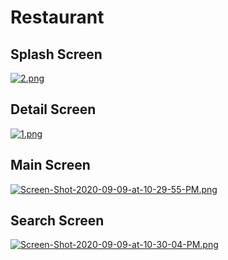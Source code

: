 # Restaurant
## Splash Screen
[![2.png](https://i.postimg.cc/9QXtsMHx/2.png)](https://postimg.cc/sv8hh3XS)
## Detail Screen
[![1.png](https://i.postimg.cc/jd448fmw/1.png)](https://postimg.cc/ZC0NnWT4)
## Main Screen
[![Screen-Shot-2020-09-09-at-10-29-55-PM.png](https://i.postimg.cc/RZjhKsdc/Screen-Shot-2020-09-09-at-10-29-55-PM.png)](https://postimg.cc/sM43RJtX)
## Search Screen
[![Screen-Shot-2020-09-09-at-10-30-04-PM.png](https://i.postimg.cc/sxXst7Kj/Screen-Shot-2020-09-09-at-10-30-04-PM.png)](https://postimg.cc/2bPsWqPM)
